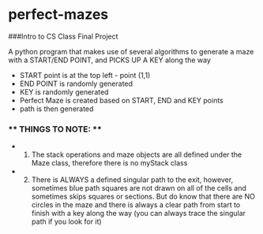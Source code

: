 # perfect-mazes 
###Intro to CS Class Final Project

A python program that makes use of several algorithms to generate a maze with a START/END POINT, and PICKS UP A KEY along the way

* START point is at the top left - point (1,1)
* END POINT is randomly generated
* KEY is randomly generated
* Perfect Maze is created based on START, END and KEY points
* path is then generated


### ** THINGS TO NOTE: ** 

* 1) The stack operations and maze objects are all defined under the Maze class, therefore there is no myStack class
* 2) There is ALWAYS a defined singular path to the exit, however, sometimes blue path squares are not drawn on all of the cells and sometimes skips squares or sections. But do know that there are NO circles in the maze and there is always a clear path from start to finish with a key along the way (you can always trace the singular path if you look for it)
